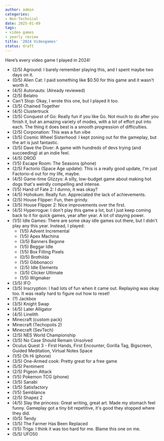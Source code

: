```yaml
---
author: admin
categories:
- Non-Technical
date: 2025-01-09
tags:
- video games
- yearly review
title: '2024 Videogames'
status: draft
---
```


Here’s every video game I played in 2024!

- (2/5) Aground: I barely remember playing this, and I spent maybe two days on it.
- (0/5) Alien Cat: I paid something like $0.50 for this game and it wasn't worth it.
- (4/5) Autonauts: (Already reviewed)
- (2/5) Belatro
- Can't Stop: Okay, I wrote this one, but I played it too.
- (3/5) Chained Together
- (4/5) Clustertruck
- (3/5) Conquest of Go: Really fun if you like Go. Not much to do after you finish it, but an amazing variety of modes, with a lot of effort put into each. The thing it does best is a smooth progression of difficulties.
- (2/5) Corponation: This was a fun vibe
- (3/5) Cosmic Wheel Sisterhood: I kept zoning out for the gameplay, but the art is just fantastic.
- (3/5) Dave the Diver: A game with hundreds of devs trying (and succeeding) at an indie feel.
- (4/5) DROD
- (1/5) Escape Room: The Seasons (phone)
- (2/5) Factorio (Space Age update): This is a really good update, I'm just Factorio-d out for my life, maybe.
- (4/5) Game-time Glizzys: A silly, low-budget game about making hot dogs that's weirdly compelling and intense.
- (1/5) Hand of Fate 2: I dunno, it was okay?
- (4/5) Hohokum: Really fun. Appreciated the lack of achievements.
- (2/5) House Flipper: Fun, then grindy.
- (3/5) House Flipper 2: Nice improvements over the first.
- (4/5) Hyperrogue: I don't play this game a lot, but I just keep coming back to it for quick games, year after year. A lot of staying power.
- (1/5) Idle Games: There are some okay idle games out there, but I didn't play any this year. Instead, I played:
    - (1/5) Advent Incremental
    - (1/5) Apex Machina
    - (3/5) Banners Begone
    - (1/5) Beggar Idle
    - (1/5) Box Filling Pixels
    - (0/5) Brothilda
    - (1/5) Gibbonacci
    - (2/5) Idle Elements
    - (3/5) Clicker Ultimate
    - (1/5) Wigmaker
- (3/5) IFO
- (3/5) Inscryption: I had lots of fun when it came out. Replaying was okay too. It was really hard to figure out how to reset!
- (?) Jackbox
- (3/5) Knight Swap
- (4/5) Later Alligator
- (4/5) Linelith
- Minecraft (custom pack)
- Minecraft (Techopolis 2)
- Minecraft (SevTech)
- (2/5) NES World Championship
- (3/5) No Case Should Remain Unsolved
- Oculus Quest 3 - First Hands, First Encounter, Gorilla Tag, Bigscreen, Guided Meditation, Virtual Notes Space
- (1/5) Oh Hi (phone)
- (3/5) One-Armed cook: Pretty great for a free game
- (5/5) Pentiment
- (2/5) Pigeon Attack
- (1/5) Pokemon TCG (phone)
- (3/5) Sanabi
- (3/5) Satisfactory
- (1/5) Semblance
- (2/5) Shapez 2
- (4/5) Slay the princess: Great writing, great art. Made my stomach feel funny. Gameplay got a tiny bit repetitive, it's good they stopped where they did.
- (0/5) Tendy
- (3/5) The Farmer Has Been Replaced
- (1/5) Triga: I think it was too hard for me. Blame this one on me.
- (5/5) UFO50
